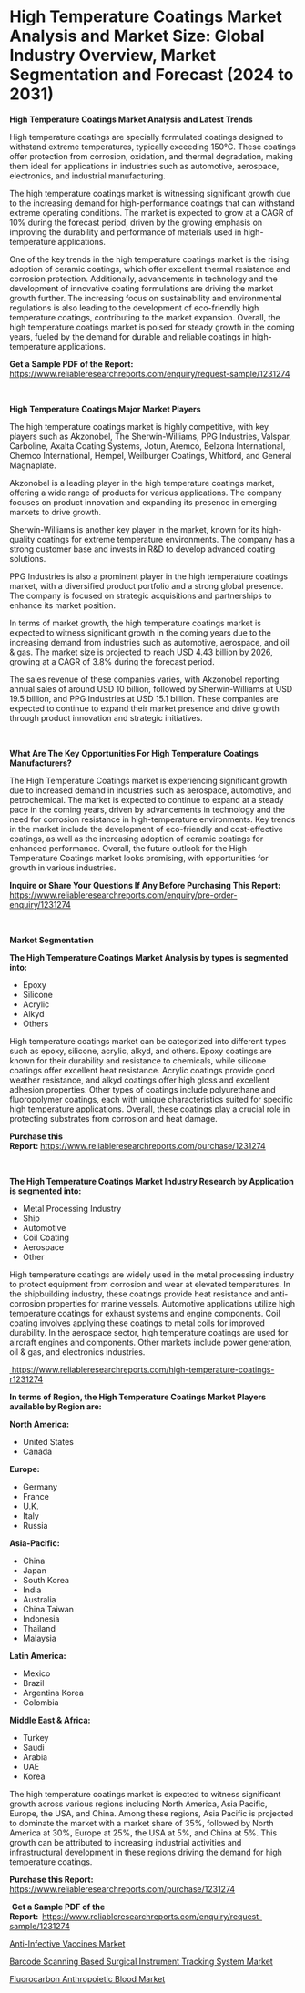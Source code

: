 <p><h1>High Temperature Coatings Market Analysis and Market Size: Global Industry Overview, Market Segmentation and Forecast (2024 to 2031)</h1></p><p><strong>High Temperature Coatings Market Analysis and Latest Trends</strong></p>
<p><p>High temperature coatings are specially formulated coatings designed to withstand extreme temperatures, typically exceeding 150°C. These coatings offer protection from corrosion, oxidation, and thermal degradation, making them ideal for applications in industries such as automotive, aerospace, electronics, and industrial manufacturing.</p><p>The high temperature coatings market is witnessing significant growth due to the increasing demand for high-performance coatings that can withstand extreme operating conditions. The market is expected to grow at a CAGR of 10% during the forecast period, driven by the growing emphasis on improving the durability and performance of materials used in high-temperature applications.</p><p>One of the key trends in the high temperature coatings market is the rising adoption of ceramic coatings, which offer excellent thermal resistance and corrosion protection. Additionally, advancements in technology and the development of innovative coating formulations are driving the market growth further. The increasing focus on sustainability and environmental regulations is also leading to the development of eco-friendly high temperature coatings, contributing to the market expansion. Overall, the high temperature coatings market is poised for steady growth in the coming years, fueled by the demand for durable and reliable coatings in high-temperature applications.</p></p>
<p><strong>Get a Sample PDF of the Report:&nbsp;</strong> <a href="https://www.reliableresearchreports.com/enquiry/request-sample/1231274">https://www.reliableresearchreports.com/enquiry/request-sample/1231274</a></p>
<p>&nbsp;</p>
<p><strong>High Temperature Coatings Major Market Players</strong></p>
<p><p>The high temperature coatings market is highly competitive, with key players such as Akzonobel, The Sherwin-Williams, PPG Industries, Valspar, Carboline, Axalta Coating Systems, Jotun, Aremco, Belzona International, Chemco International, Hempel, Weilburger Coatings, Whitford, and General Magnaplate. </p><p>Akzonobel is a leading player in the high temperature coatings market, offering a wide range of products for various applications. The company focuses on product innovation and expanding its presence in emerging markets to drive growth. </p><p>Sherwin-Williams is another key player in the market, known for its high-quality coatings for extreme temperature environments. The company has a strong customer base and invests in R&D to develop advanced coating solutions. </p><p>PPG Industries is also a prominent player in the high temperature coatings market, with a diversified product portfolio and a strong global presence. The company is focused on strategic acquisitions and partnerships to enhance its market position.</p><p>In terms of market growth, the high temperature coatings market is expected to witness significant growth in the coming years due to the increasing demand from industries such as automotive, aerospace, and oil & gas. The market size is projected to reach USD 4.43 billion by 2026, growing at a CAGR of 3.8% during the forecast period.</p><p>The sales revenue of these companies varies, with Akzonobel reporting annual sales of around USD 10 billion, followed by Sherwin-Williams at USD 19.5 billion, and PPG Industries at USD 15.1 billion. These companies are expected to continue to expand their market presence and drive growth through product innovation and strategic initiatives.</p></p>
<p>&nbsp;</p>
<p><strong>What Are The Key Opportunities For High Temperature Coatings Manufacturers?</strong></p>
<p><p>The High Temperature Coatings market is experiencing significant growth due to increased demand in industries such as aerospace, automotive, and petrochemical. The market is expected to continue to expand at a steady pace in the coming years, driven by advancements in technology and the need for corrosion resistance in high-temperature environments. Key trends in the market include the development of eco-friendly and cost-effective coatings, as well as the increasing adoption of ceramic coatings for enhanced performance. Overall, the future outlook for the High Temperature Coatings market looks promising, with opportunities for growth in various industries.</p></p>
<p><strong>Inquire or Share Your Questions If Any Before Purchasing This Report:</strong> <a href="https://www.reliableresearchreports.com/enquiry/pre-order-enquiry/1231274">https://www.reliableresearchreports.com/enquiry/pre-order-enquiry/1231274</a></p>
<p>&nbsp;</p>
<p><strong>Market Segmentation</strong></p>
<p><strong>The High Temperature Coatings Market Analysis by types is segmented into:</strong></p>
<p><ul><li>Epoxy</li><li>Silicone</li><li>Acrylic</li><li>Alkyd</li><li>Others</li></ul></p>
<p><p>High temperature coatings market can be categorized into different types such as epoxy, silicone, acrylic, alkyd, and others. Epoxy coatings are known for their durability and resistance to chemicals, while silicone coatings offer excellent heat resistance. Acrylic coatings provide good weather resistance, and alkyd coatings offer high gloss and excellent adhesion properties. Other types of coatings include polyurethane and fluoropolymer coatings, each with unique characteristics suited for specific high temperature applications. Overall, these coatings play a crucial role in protecting substrates from corrosion and heat damage.</p></p>
<p><strong>Purchase this Report:&nbsp;</strong><a href="https://www.reliableresearchreports.com/purchase/1231274">https://www.reliableresearchreports.com/purchase/1231274</a></p>
<p>&nbsp;</p>
<p><strong>The High Temperature Coatings Market Industry Research by Application is segmented into:</strong></p>
<p><ul><li>Metal Processing Industry</li><li>Ship</li><li>Automotive</li><li>Coil Coating</li><li>Aerospace</li><li>Other</li></ul></p>
<p><p>High temperature coatings are widely used in the metal processing industry to protect equipment from corrosion and wear at elevated temperatures. In the shipbuilding industry, these coatings provide heat resistance and anti-corrosion properties for marine vessels. Automotive applications utilize high temperature coatings for exhaust systems and engine components. Coil coating involves applying these coatings to metal coils for improved durability. In the aerospace sector, high temperature coatings are used for aircraft engines and components. Other markets include power generation, oil & gas, and electronics industries.</p></p>
<p><a href="https://www.reliableresearchreports.com/high-temperature-coatings-r1231274">&nbsp;https://www.reliableresearchreports.com/high-temperature-coatings-r1231274</a></p>
<p><strong>In terms of Region, the High Temperature Coatings Market Players available by Region are:</strong></p>
<p>
    <p> <strong> North America: </strong>
        <ul>
            <li>United States</li>
            <li>Canada</li>
        </ul>
        </p> 
    <p> <strong> Europe: </strong>
        <ul>
            <li>Germany</li>
            <li>France</li>
            <li>U.K.</li>
            <li>Italy</li>
            <li>Russia</li>
        </ul>
        </p> 
    <p> <strong> Asia-Pacific: </strong>
        <ul>
            <li>China</li>
            <li>Japan</li>
            <li>South Korea</li>
            <li>India</li>
            <li>Australia</li>
            <li>China Taiwan</li>
            <li>Indonesia</li>
            <li>Thailand</li>
            <li>Malaysia</li>
        </ul>
        </p> 
    <p> <strong> Latin America: </strong>
        <ul>
            <li>Mexico</li>
            <li>Brazil</li>
            <li>Argentina Korea</li>
            <li>Colombia</li>
        </ul>
        </p> 
    <p> <strong> Middle East & Africa: </strong>
        <ul>
            <li>Turkey</li>
            <li>Saudi</li>
            <li>Arabia</li>
            <li>UAE</li>
            <li>Korea</li>
        </ul>
    </p>
    </p>
<p><p>The high temperature coatings market is expected to witness significant growth across various regions including North America, Asia Pacific, Europe, the USA, and China. Among these regions, Asia Pacific is projected to dominate the market with a market share of 35%, followed by North America at 30%, Europe at 25%, the USA at 5%, and China at 5%. This growth can be attributed to increasing industrial activities and infrastructural development in these regions driving the demand for high temperature coatings.</p></p>
<p><strong>Purchase this Report: </strong><a href="https://www.reliableresearchreports.com/purchase/1231274">https://www.reliableresearchreports.com/purchase/1231274</a></p>
<p>&nbsp;<strong>Get a Sample PDF of the Report:&nbsp;&nbsp;</strong><a href="https://www.reliableresearchreports.com/enquiry/request-sample/1231274">https://www.reliableresearchreports.com/enquiry/request-sample/1231274</a></p>
<p><strong></strong></p>
<p><p><a href="https://www.linkedin.com/pulse/anti-infective-vaccines-market-share-evolution-growth-trends-ubn3e">Anti-Infective Vaccines Market</a></p><p><a href="https://www.linkedin.com/pulse/barcode-scanning-based-surgical-instrument-tracking-system-v9snc">Barcode Scanning Based Surgical Instrument Tracking System Market</a></p><p><a href="https://www.linkedin.com/pulse/fluorocarbon-anthropoietic-blood-market-analysis-its-cagr-segmentation-rrkie">Fluorocarbon Anthropoietic Blood Market</a></p></p>